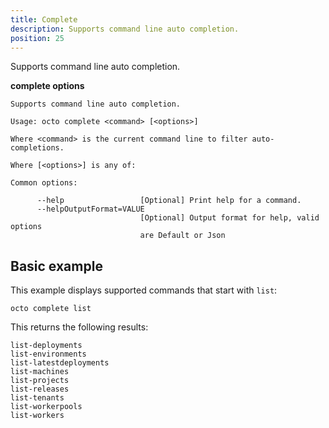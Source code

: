 ```yaml
---
title: Complete
description: Supports command line auto completion.
position: 25
---
```


Supports command line auto completion.

**complete options**

```text
Supports command line auto completion.

Usage: octo complete <command> [<options>]

Where <command> is the current command line to filter auto-completions.

Where [<options>] is any of:

Common options:

      --help                 [Optional] Print help for a command.
      --helpOutputFormat=VALUE
                             [Optional] Output format for help, valid options
                             are Default or Json
```

## Basic example

This example displays supported commands that start with `list`:

```text
octo complete list
```

This returns the following results:

```text
list-deployments
list-environments
list-latestdeployments
list-machines
list-projects
list-releases
list-tenants
list-workerpools
list-workers
```
